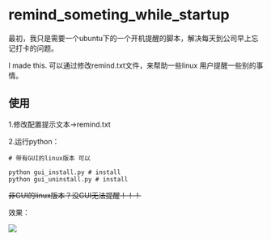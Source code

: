 # remind_someting_while_startup

最初，我只是需要一个ubuntu下的一个开机提醒的脚本，解决每天到公司早上忘记打卡的问题。

I made this. 可以通过修改remind.txt文件，来帮助一些linux 用户提醒一些别的事情。

## 使用

1.修改配置提示文本->remind.txt

2.运行python：
```
# 带有GUI的linux版本 可以

python gui_install.py # install
python gui_uninstall.py # install

```
~~非GUI的linux版本？没GUI无法提醒！！！~~



效果：

![](https://github.com/weizongwei5/remind_someting_on_startup/raw/be74e5052300e1e898256ff552753ab6f8d3e70f/remind_on_startup.png)
